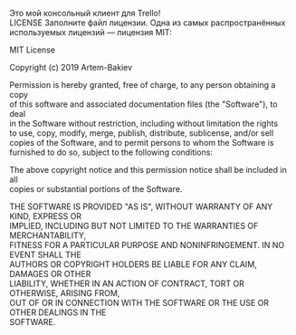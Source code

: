 Это мой консольный клиент для Trello!  
LICENSE
Заполните файл лицензии. Одна из самых распространённых используемых лицензий — лицензия MIT:

MIT License  
  
Copyright (c) 2019 Artem-Bakiev
  
Permission is hereby granted, free of charge, to any person obtaining a copy  
of this software and associated documentation files (the "Software"), to deal  
in the Software without restriction, including without limitation the rights  
to use, copy, modify, merge, publish, distribute, sublicense, and/or sell  
copies of the Software, and to permit persons to whom the Software is  
furnished to do so, subject to the following conditions:  
  
The above copyright notice and this permission notice shall be included in all  
copies or substantial portions of the Software.  
  
THE SOFTWARE IS PROVIDED "AS IS", WITHOUT WARRANTY OF ANY KIND, EXPRESS OR  
IMPLIED, INCLUDING BUT NOT LIMITED TO THE WARRANTIES OF MERCHANTABILITY,  
FITNESS FOR A PARTICULAR PURPOSE AND NONINFRINGEMENT. IN NO EVENT SHALL THE  
AUTHORS OR COPYRIGHT HOLDERS BE LIABLE FOR ANY CLAIM, DAMAGES OR OTHER  
LIABILITY, WHETHER IN AN ACTION OF CONTRACT, TORT OR OTHERWISE, ARISING FROM,  
OUT OF OR IN CONNECTION WITH THE SOFTWARE OR THE USE OR OTHER DEALINGS IN THE  
SOFTWARE.  